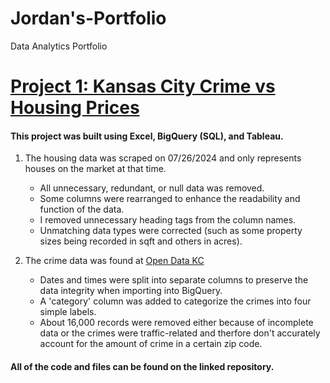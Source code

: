 # Jordan's-Portfolio
Data Analytics Portfolio

# [Project 1: Kansas City Crime vs Housing Prices](https://github.com/Foster397/Portfolio?tab=readme-ov-file#portfolio-project)

#### This project was built using Excel, BigQuery (SQL), and Tableau.

1. The housing data was scraped on 07/26/2024 and only represents houses on the market at that time.
   * All unnecessary, redundant, or null data was removed.
   * Some columns were rearranged to enhance the readability and function of the data.
   * I removed unnecessary heading tags from the column names.
   *  Unmatching data types were corrected (such as some property sizes being recorded in sqft and others in acres).

2. The crime data was found at [Open Data KC](https://data.kcmo.org/Crime/KCPD-Crime-Data-2023/bfyq-5nh6/about_data)
   * Dates and times were split into separate columns to preserve the data integrity when importing into BigQuery.
   * A 'category' column was added to categorize the crimes into four simple labels.
   * About 16,000 records were removed either because of incomplete data or the crimes were traffic-related and therfore
   don't accurately account for the amount of crime in a certain zip code.

#### All of the code and files can be found on the linked repository. 
